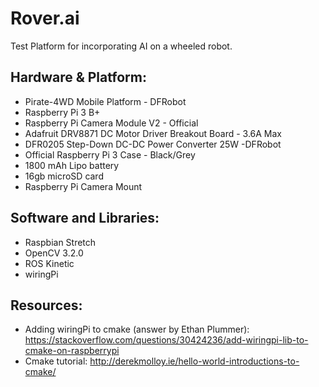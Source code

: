 # Rover.ai
Test Platform for incorporating AI on a wheeled robot.

## Hardware & Platform:
- Pirate-4WD Mobile Platform - DFRobot
- Raspberry Pi 3 B+
- Raspberry Pi Camera Module V2 - Official
- Adafruit DRV8871 DC Motor Driver Breakout Board - 3.6A Max
- DFR0205 Step-Down DC-DC Power Converter 25W -DFRobot
- Official Raspberry Pi 3 Case - Black/Grey
- 1800 mAh Lipo battery
- 16gb microSD card
- Raspberry Pi Camera Mount

## Software and Libraries:
- Raspbian Stretch
- OpenCV 3.2.0
- ROS Kinetic
- wiringPi


## Resources:
- Adding wiringPi to cmake (answer by Ethan Plummer): https://stackoverflow.com/questions/30424236/add-wiringpi-lib-to-cmake-on-raspberrypi
- Cmake tutorial: http://derekmolloy.ie/hello-world-introductions-to-cmake/
